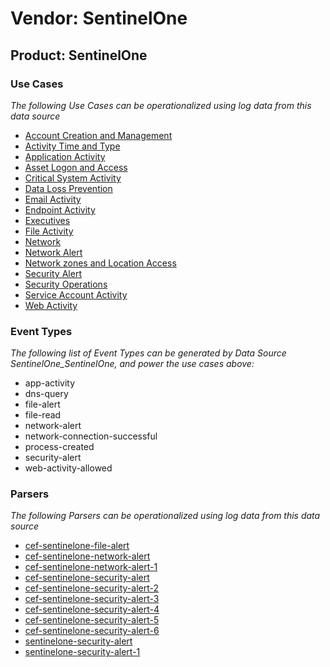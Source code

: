Vendor: SentinelOne
===================
Product: SentinelOne
--------------------

### Use Cases

_The following Use Cases can be operationalized using log data from this data source_

* [Account Creation and Management](../UseCases/usecase_account_creation_and_management.md)
* [Activity Time  and Type](../UseCases/usecase_activity_time__and_type.md)
* [Application Activity](../UseCases/usecase_application_activity.md)
* [Asset Logon and Access](../UseCases/usecase_asset_logon_and_access.md)
* [Critical System Activity](../UseCases/usecase_critical_system_activity.md)
* [Data Loss Prevention](../UseCases/usecase_data_loss_prevention.md)
* [Email Activity](../UseCases/usecase_email_activity.md)
* [Endpoint Activity](../UseCases/usecase_endpoint_activity.md)
* [Executives](../UseCases/usecase_executives.md)
* [File Activity](../UseCases/usecase_file_activity.md)
* [Network](../UseCases/usecase_network.md)
* [Network Alert](../UseCases/usecase_network_alert.md)
* [Network zones and Location Access](../UseCases/usecase_network_zones_and_location_access.md)
* [Security Alert](../UseCases/usecase_security_alert.md)
* [Security Operations](../UseCases/usecase_security_operations.md)
* [Service Account Activity](../UseCases/usecase_service_account_activity.md)
* [Web Activity](../UseCases/usecase_web_activity.md)


### Event Types

_The following list of Event Types can be generated by Data Source SentinelOne_SentinelOne, and power the use cases above:_

- app-activity
- dns-query
- file-alert
- file-read
- network-alert
- network-connection-successful
- process-created
- security-alert
- web-activity-allowed


### Parsers

_The following Parsers can be operationalized using log data from this data source_

* [cef-sentinelone-file-alert](../Parsers/parserContent_cef-sentinelone-file-alert.md)
* [cef-sentinelone-network-alert](../Parsers/parserContent_cef-sentinelone-network-alert.md)
* [cef-sentinelone-network-alert-1](../Parsers/parserContent_cef-sentinelone-network-alert-1.md)
* [cef-sentinelone-security-alert](../Parsers/parserContent_cef-sentinelone-security-alert.md)
* [cef-sentinelone-security-alert-2](../Parsers/parserContent_cef-sentinelone-security-alert-2.md)
* [cef-sentinelone-security-alert-3](../Parsers/parserContent_cef-sentinelone-security-alert-3.md)
* [cef-sentinelone-security-alert-4](../Parsers/parserContent_cef-sentinelone-security-alert-4.md)
* [cef-sentinelone-security-alert-5](../Parsers/parserContent_cef-sentinelone-security-alert-5.md)
* [cef-sentinelone-security-alert-6](../Parsers/parserContent_cef-sentinelone-security-alert-6.md)
* [sentinelone-security-alert](../Parsers/parserContent_sentinelone-security-alert.md)
* [sentinelone-security-alert-1](../Parsers/parserContent_sentinelone-security-alert-1.md)

